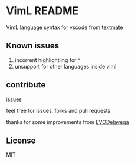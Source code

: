 # VimL README

VimL language syntax for vscode from [textmate](https://github.com/skammer/textmate-viml/blob/master/VimL.tmbundle/Syntaxes/VimL.tmLanguage "")

## Known issues

1. incorrent highlightling for `"`
1. unsupport for other languages inside viml

## contribute
[issues](https://github.com/fallenwood/vscode-viml/issues "")

feel free for issues, forks and pull requests

thanks for some improvements from [EVODelavega](https://github.com/EVODelavega "")

## License

MIT
